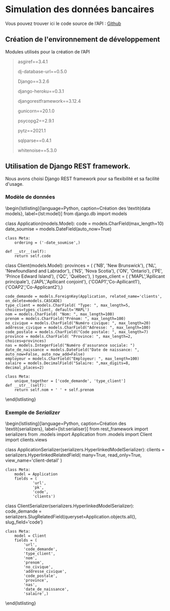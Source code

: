 # Simulation des données bancaires

Vous pouvez trouver ici le code source de l’API : 
[Github]( https://github.com/chouk/rpa_api)

## Création de l'environnement de développement

Modules utilisés pour la création de l’API

> asgiref==3.4.1
>
> dj-database-url==0.5.0
>
> Django==3.2.6
>
> django-heroku==0.3.1
>
> djangorestframework==3.12.4
>
> gunicorn==20.1.0
>
> psycopg2==2.9.1
>
> pytz==2021.1
>
> sqlparse==0.4.1
>
> whitenoise==5.3.0

## Utilisation de Django REST framework.

Nous avons choisi Django REST framework pour sa flexibilité et sa facilité d'usage.

### Modèle de données

\begin{lstlisting}[language=Python, caption=Création des \textit{data models}, label={lst:model}]
from django.db import models

class Application(models.Model):
    code = models.CharField(max_length=10)
    date_soumise = models.DateField(auto_now=True)

    class Meta:
        ordering = ('-date_soumise',)

    def __str__(self):
        return self.code

class Client(models.Model):
    provinces = (
       ('NB', 'New Brunswick'),
       ('NL', 'Newfoundland and Labrador'),
       ('NS', 'Nova Scotia'),
       ('ON', 'Ontario'),
       ('PE', 'Prince Edward Island'),
       ('QC', 'Québec'),
    )
    types_client = (
    ('MAPL','Apllicant principale'),
    ('JAPL','Apllicant conjoint'),
    ('COAP1','Co-Apllicant1'),
    ('COAP2','Co-Applicant2'),)

    code_demande = models.ForeignKey(Application, related_name='clients', on_delete=models.CASCADE)
    type_client = models.CharField( "Type: ", max_length=5, choices=types_client, default='MAPL')
    nom = models.CharField( "Nom: ", max_length=100)
    prenom = models.CharField("Prénom: ", max_length=100)
    no_civique = models.CharField("Numéro civique: ", max_length=20)
    addresse_civique = models.CharField("Adresse: ", max_length=100)
    code_postale = models.CharField("Code postale: ", max_length=7)
    province = models.CharField( "Province: ", max_length=2, choices=provinces)
    nas = models.IntegerField("Numéro d'assurance sociale: ")
    date_de_naissance = models.DateField("Date de naissance: ", auto_now=False, auto_now_add=False)
    employeur = models.CharField("Employeur: ", max_length=100)
    salaire = models.DecimalField("Salaire: ",max_digits=8, decimal_places=2)

    class Meta:
        unique_together = ['code_demande', 'type_client']
    def __str__(self):
        return self.nom + ' ' + self.prenom
\end{lstlisting}

### Exemple de *Serializer*

\begin{lstlisting}[language=Python, caption=Création des \textit{serializers}, label={lst:serialiser}]
from rest_framework import serializers
from .models import Application
from .models import Client
import clients.views

class ApplicationSerializer(serializers.HyperlinkedModelSerializer):
    clients = serializers.HyperlinkedRelatedField(
        many=True,
        read_only=True,
        view_name='client-detail'
    )

    class Meta:
        model = Application
        fields = (
                'url',
                'pk',
                'code',
                'clients')


class ClientSerializer(serializers.HyperlinkedModelSerializer):
    code_demande = serializers.SlugRelatedField(queryset=Application.objects.all(), slug_field='code')

    class Meta:
        model = Client
        fields = (
            'url',
            'code_demande',
            'type_client',
            'nom',
            'prenom',
            'no_civique',
            'addresse_civique',
            'code_postale',
            'province',
            'nas',
            'date_de_naissance',
            'salaire',)

\end{lstlisting}